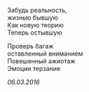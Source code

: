 Забудь реальность,  
жизнью бывшую  
Как новую теорию  
Теперь остывшую  
  
Проверь багаж  
оставленный вниманием  
Повешенный ажиотаж  
Эмоции терзание  

*06.03.2016*